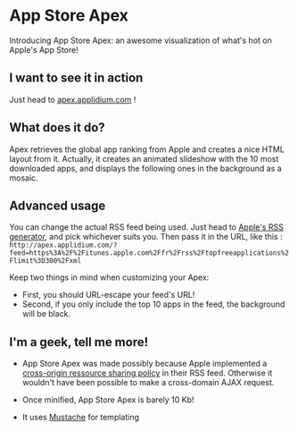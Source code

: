 # App Store Apex

Introducing App Store Apex: an awesome visualization of what's hot on Apple's App Store!

## I want to see it in action

Just head to [apex.applidium.com](http://apex.applidium.com/) !

## What does it do?

Apex retrieves the global app ranking from Apple and creates a nice HTML layout from it. Actually, it creates an animated slideshow with the 10 most downloaded apps, and displays the following ones in the background as a mosaic.

## Advanced usage

You can change the actual RSS feed being used. Just head to [Apple's RSS generator](http://itunes.apple.com/rss), and pick whichever suits you. Then pass it in the URL, like this :
`http://apex.applidium.com/?feed=https%3A%2F%2Fitunes.apple.com%2Ffr%2Frss%2Ftopfreeapplications%2Flimit%3D300%2Fxml`

Keep two things in mind when customizing your Apex:

* First, you should URL-escape your feed's URL!
* Second, if you only include the top 10 apps in the feed, the background will be black.

## I'm a geek, tell me more!

* App Store Apex was made possibly because Apple implemented a [cross-origin ressource sharing policy](http://en.wikipedia.org/wiki/Cross-origin_resource_sharing) in their RSS feed. Otherwise it wouldn't have been possible to make a cross-domain AJAX request.

* Once minified, App Store Apex is barely 10 Kb!

* It uses [Mustache](http://mustache.github.com/) for templating
